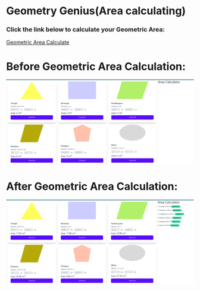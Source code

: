 # Geometry Genius(Area calculating)
### Click the link below to calculate your Geometric Area: 
[Geometric Area Calculate](https://prismatic-torte-846260.netlify.app/)


# Before Geometric Area Calculation:
![image](https://github.com/Sharif03/geometry-genius/blob/main/assets/geometric1.png)

# After Geometric Area Calculation:
![image](https://github.com/Sharif03/geometry-genius/blob/main/assets/geometric2.png)
